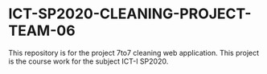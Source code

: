 # ICT-SP2020-CLEANING-PROJECT-TEAM-06
This repository is for the project 7to7 cleaning web application. This project is the course work for the subject ICT-I SP2020. 
